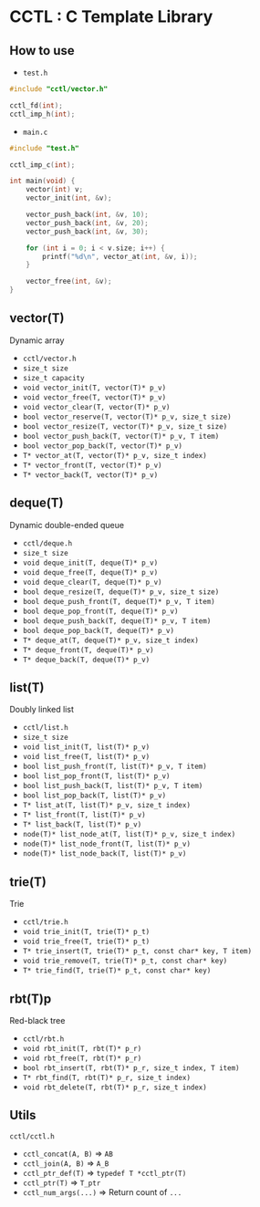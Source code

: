 # CCTL : C Template Library

## How to use
* `test.h`
```c
#include "cctl/vector.h"

cctl_fd(int);
cctl_imp_h(int);
```

* `main.c`
```c
#include "test.h"

cctl_imp_c(int);

int main(void) {
	vector(int) v;
	vector_init(int, &v);

	vector_push_back(int, &v, 10);
	vector_push_back(int, &v, 20);
	vector_push_back(int, &v, 30);

	for (int i = 0; i < v.size; i++) {
		printf("%d\n", vector_at(int, &v, i));
	}

	vector_free(int, &v);
}
```

## vector(T)
Dynamic array
* `cctl/vector.h`
* `size_t size`
* `size_t capacity`
* `void vector_init(T, vector(T)* p_v)`
* `void vector_free(T, vector(T)* p_v)`
* `void vector_clear(T, vector(T)* p_v)`
* `bool vector_reserve(T, vector(T)* p_v, size_t size)`
* `bool vector_resize(T, vector(T)* p_v, size_t size)`
* `bool vector_push_back(T, vector(T)* p_v, T item)`
* `bool vector_pop_back(T, vector(T)* p_v)`
* `T* vector_at(T, vector(T)* p_v, size_t index)`
* `T* vector_front(T, vector(T)* p_v)`
* `T* vector_back(T, vector(T)* p_v)`

## deque(T)
Dynamic double-ended queue
* `cctl/deque.h`
* `size_t size`
* `void deque_init(T, deque(T)* p_v)`
* `void deque_free(T, deque(T)* p_v)`
* `void deque_clear(T, deque(T)* p_v)`
* `bool deque_resize(T, deque(T)* p_v, size_t size)`
* `bool deque_push_front(T, deque(T)* p_v, T item)`
* `bool deque_pop_front(T, deque(T)* p_v)`
* `bool deque_push_back(T, deque(T)* p_v, T item)`
* `bool deque_pop_back(T, deque(T)* p_v)`
* `T* deque_at(T, deque(T)* p_v, size_t index)`
* `T* deque_front(T, deque(T)* p_v)`
* `T* deque_back(T, deque(T)* p_v)`

## list(T)
Doubly linked list
* `cctl/list.h`
* `size_t size`
* `void list_init(T, list(T)* p_v)`
* `void list_free(T, list(T)* p_v)`
* `bool list_push_front(T, list(T)* p_v, T item)`
* `bool list_pop_front(T, list(T)* p_v)`
* `bool list_push_back(T, list(T)* p_v, T item)`
* `bool list_pop_back(T, list(T)* p_v)`
* `T* list_at(T, list(T)* p_v, size_t index)`
* `T* list_front(T, list(T)* p_v)`
* `T* list_back(T, list(T)* p_v)`
* `node(T)* list_node_at(T, list(T)* p_v, size_t index)`
* `node(T)* list_node_front(T, list(T)* p_v)`
* `node(T)* list_node_back(T, list(T)* p_v)`

## trie(T)
Trie
* `cctl/trie.h`
* `void trie_init(T, trie(T)* p_t)`
* `void trie_free(T, trie(T)* p_t)`
* `T* trie_insert(T, trie(T)* p_t, const char* key, T item)`
* `void trie_remove(T, trie(T)* p_t, const char* key)`
* `T* trie_find(T, trie(T)* p_t, const char* key)`

## rbt(T)p
Red-black tree
* `cctl/rbt.h`
* `void rbt_init(T, rbt(T)* p_r)`
* `void rbt_free(T, rbt(T)* p_r)`
* `bool rbt_insert(T, rbt(T)* p_r, size_t index, T item)`
* `T* rbt_find(T, rbt(T)* p_r, size_t index)`
* `void rbt_delete(T, rbt(T)* p_r, size_t index)`

## Utils
`cctl/cctl.h`
* `cctl_concat(A, B)` => `AB`
* `cctl_join(A, B)` => `A_B`
* `cctl_ptr_def(T)` => `typedef T *cctl_ptr(T)`
* `cctl_ptr(T)` => `T_ptr`
* `cctl_num_args(...)` => Return count of `...`